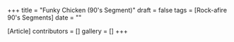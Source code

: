 +++
title = "Funky Chicken (90's Segment)"
draft = false
tags = [Rock-afire 90's Segments]
date = ""

[Article]
contributors = []
gallery = []
+++